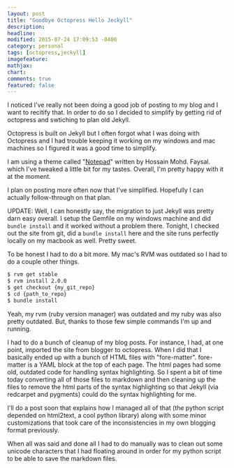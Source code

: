 ```yaml
---
layout: post
title: "Goodbye Octopress Hello Jeckyll"
description:
headline:
modified: 2015-07-24 17:09:53 -0400
category: personal
tags: [octopress,jeckyll]
imagefeature:
mathjax:
chart:
comments: true
featured: false
---
```

I noticed I've really not been doing a good job of posting to my blog and I want to recitify that.  In order to do so I decided to simplify
by getting rid of octopress and swtiching to plan old Jekyll.

Octopress is built on Jekyll but I often forgot what I was doing with Octopress and I had trouble keeping it working on my windows and mac machines so
I figured it was a good time to simplify.

I am using a theme called "[Notepad](https://github.com/hmfaysal/Notepad/)" written by Hossain Mohd. Faysal. which I've tweaked a little bit for my
tastes.  Overall, I'm pretty happy with it at the moment.

I plan on posting more often now that I've simplified.  Hopefully I can actually follow-through on that plan.

UPDATE:
Well, I can honestly say, the migration to just Jekyll was pretty darn easy overall.  I setup
the Gemfile on my windows machine and did `bundle install` and it worked without a problem there.  Tonight, I checked out the site from git, did a `bundle install` here and the site runs perfectly locally on my macbook as well. Pretty sweet.

To be honest I had to do a bit more.  My mac's RVM was outdated so I had to do a couple other things.

```sh
$ rvm get stable
$ rvm install 2.0.0
$ get checkout {my_git_repo}
$ cd {path_to_repo}
$ bundle install
```

Yeah, my rvm (ruby version manager) was outdated and my ruby was also pretty outdated.  But, thanks to those few simple commands I'm up and running.

I had to do a bunch of cleanup of my blog posts.  For instance, I had, at one point, imported the site from blogger to octopress.  When I did that I basically ended up with a bunch of HTML files with "fore-matter".  fore-matter is a YAML block at the top of each page.  The html pages had some old, outdated code for handling syntax highlighting.  So I spent a bit of time today converting all of those files to markdown and then cleaning up the files to remove the html parts of the syntax highlighting so that Jekyll (via redcarpet and pygments) could do the syntax highlighting for me.

I'll do a post soon that explains how I managed all of that (the python script depended on html2text, a cool python library) along with some minor customizations that took care of the inconsistencies in my own blogging format previously.

When all was said and done all I had to do manually was to clean out some unicode characters that I had floating around in order for my python script to be able to save the markdown files.

